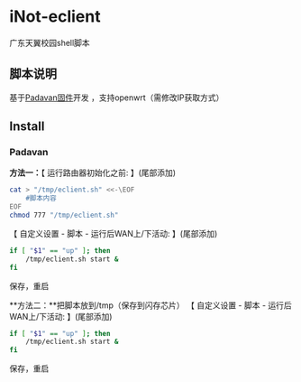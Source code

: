 # iNot-eclient
广东天翼校园shell脚本

## 脚本说明
基于[Padavan固件](http://www.right.com.cn/forum/thread-161324-1-1.html)开发
，支持openwrt（需修改IP获取方式）

## Install
### Padavan

**方法一：**【 运行路由器初始化之前: 】(尾部添加)

``` bash
cat > "/tmp/eclient.sh" <<-\EOF
    #脚本内容
EOF
chmod 777 "/tmp/eclient.sh"
```
【 自定义设置 - 脚本 - 运行后WAN上/下活动: 】(尾部添加)
``` bash
if [ "$1" == "up" ]; then
    /tmp/eclient.sh start &
fi
```
保存，重启

**方法二：**把脚本放到/tmp（保存到闪存芯片）
【 自定义设置 - 脚本 - 运行后WAN上/下活动: 】(尾部添加)
``` bash
if [ "$1" == "up" ]; then
    /tmp/eclient.sh start &
fi
```
保存，重启
